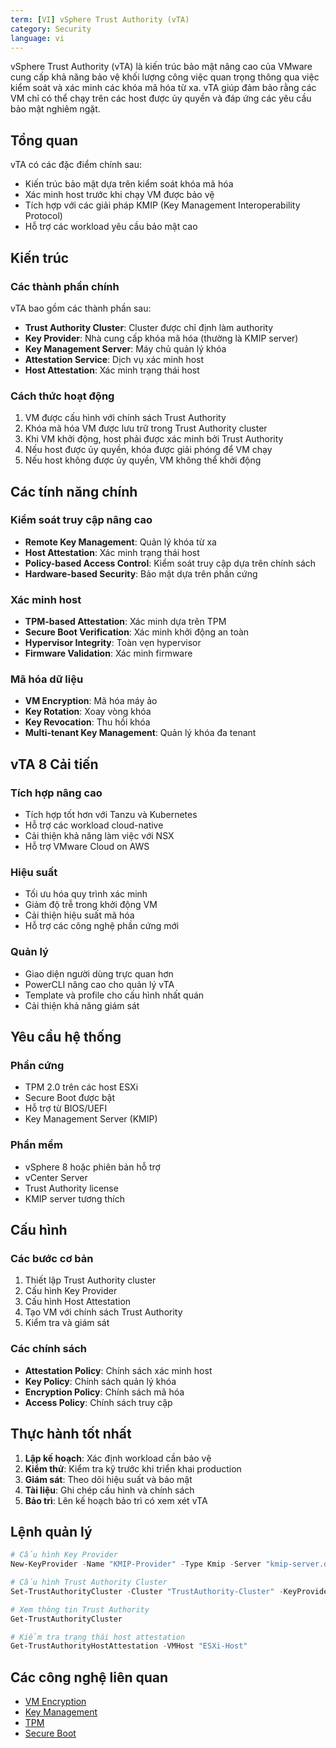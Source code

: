 ```yaml
---
term: [VI] vSphere Trust Authority (vTA)
category: Security
language: vi
---
```


vSphere Trust Authority (vTA) là kiến trúc bảo mật nâng cao của VMware cung cấp khả năng bảo vệ khối lượng công việc quan trọng thông qua việc kiểm soát và xác minh các khóa mã hóa từ xa. vTA giúp đảm bảo rằng các VM chỉ có thể chạy trên các host được ủy quyền và đáp ứng các yêu cầu bảo mật nghiêm ngặt.

## Tổng quan

vTA có các đặc điểm chính sau:
- Kiến trúc bảo mật dựa trên kiểm soát khóa mã hóa
- Xác minh host trước khi chạy VM được bảo vệ
- Tích hợp với các giải pháp KMIP (Key Management Interoperability Protocol)
- Hỗ trợ các workload yêu cầu bảo mật cao

## Kiến trúc

### Các thành phần chính
vTA bao gồm các thành phần sau:
- **Trust Authority Cluster**: Cluster được chỉ định làm authority
- **Key Provider**: Nhà cung cấp khóa mã hóa (thường là KMIP server)
- **Key Management Server**: Máy chủ quản lý khóa
- **Attestation Service**: Dịch vụ xác minh host
- **Host Attestation**: Xác minh trạng thái host

### Cách thức hoạt động
1. VM được cấu hình với chính sách Trust Authority
2. Khóa mã hóa VM được lưu trữ trong Trust Authority cluster
3. Khi VM khởi động, host phải được xác minh bởi Trust Authority
4. Nếu host được ủy quyền, khóa được giải phóng để VM chạy
5. Nếu host không được ủy quyền, VM không thể khởi động

## Các tính năng chính

### Kiểm soát truy cập nâng cao
- **Remote Key Management**: Quản lý khóa từ xa
- **Host Attestation**: Xác minh trạng thái host
- **Policy-based Access Control**: Kiểm soát truy cập dựa trên chính sách
- **Hardware-based Security**: Bảo mật dựa trên phần cứng

### Xác minh host
- **TPM-based Attestation**: Xác minh dựa trên TPM
- **Secure Boot Verification**: Xác minh khởi động an toàn
- **Hypervisor Integrity**: Toàn vẹn hypervisor
- **Firmware Validation**: Xác minh firmware

### Mã hóa dữ liệu
- **VM Encryption**: Mã hóa máy ảo
- **Key Rotation**: Xoay vòng khóa
- **Key Revocation**: Thu hồi khóa
- **Multi-tenant Key Management**: Quản lý khóa đa tenant

## vTA 8 Cải tiến

### Tích hợp nâng cao
- Tích hợp tốt hơn với Tanzu và Kubernetes
- Hỗ trợ các workload cloud-native
- Cải thiện khả năng làm việc với NSX
- Hỗ trợ VMware Cloud on AWS

### Hiệu suất
- Tối ưu hóa quy trình xác minh
- Giảm độ trễ trong khởi động VM
- Cải thiện hiệu suất mã hóa
- Hỗ trợ các công nghệ phần cứng mới

### Quản lý
- Giao diện người dùng trực quan hơn
- PowerCLI nâng cao cho quản lý vTA
- Template và profile cho cấu hình nhất quán
- Cải thiện khả năng giám sát

## Yêu cầu hệ thống

### Phần cứng
- TPM 2.0 trên các host ESXi
- Secure Boot được bật
- Hỗ trợ từ BIOS/UEFI
- Key Management Server (KMIP)

### Phần mềm
- vSphere 8 hoặc phiên bản hỗ trợ
- vCenter Server
- Trust Authority license
- KMIP server tương thích

## Cấu hình

### Các bước cơ bản
1. Thiết lập Trust Authority cluster
2. Cấu hình Key Provider
3. Cấu hình Host Attestation
4. Tạo VM với chính sách Trust Authority
5. Kiểm tra và giám sát

### Các chính sách
- **Attestation Policy**: Chính sách xác minh host
- **Key Policy**: Chính sách quản lý khóa
- **Encryption Policy**: Chính sách mã hóa
- **Access Policy**: Chính sách truy cập

## Thực hành tốt nhất

1. **Lập kế hoạch**: Xác định workload cần bảo vệ
2. **Kiểm thử**: Kiểm tra kỹ trước khi triển khai production
3. **Giám sát**: Theo dõi hiệu suất và bảo mật
4. **Tài liệu**: Ghi chép cấu hình và chính sách
5. **Bảo trì**: Lên kế hoạch bảo trì có xem xét vTA

## Lệnh quản lý

```powershell
# Cấu hình Key Provider
New-KeyProvider -Name "KMIP-Provider" -Type Kmip -Server "kmip-server.domain.local"

# Cấu hình Trust Authority Cluster
Set-TrustAuthorityCluster -Cluster "TrustAuthority-Cluster" -KeyProvider "KMIP-Provider"

# Xem thông tin Trust Authority
Get-TrustAuthorityCluster

# Kiểm tra trạng thái host attestation
Get-TrustAuthorityHostAttestation -VMHost "ESXi-Host"
```

## Các công nghệ liên quan

- [VM Encryption](/glossary/term/vm-encryption)
- [Key Management](/glossary/term/key-management)
- [TPM](/glossary/term/tpm)
- [Secure Boot](/glossary/term/secure-boot.md)
